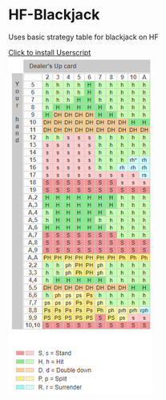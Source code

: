 # HF-Blackjack
Uses basic strategy table for blackjack on HF

<a align="center" href="https://github.com/xadamxk/HF-Blackjack/raw/master/HF_Blackjack.user.js">
    Click to install Userscript
  </a>
<br>
<a align="center" href="">
    <img src="https://github.com/xadamxk/HF-Blackjack/blob/master/strategychart.PNG?raw=true" title="Strategy Chart"  />
  </a>
